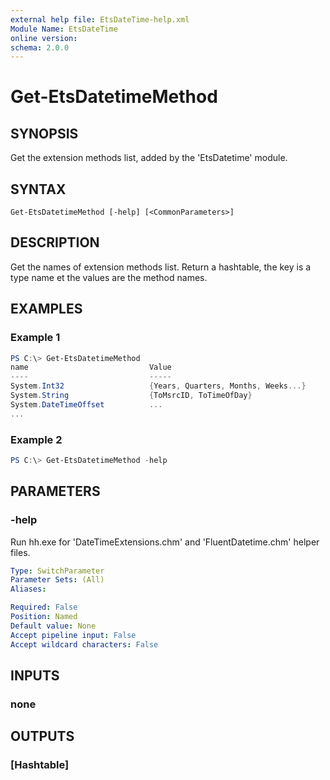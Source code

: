 ```yaml
---
external help file: EtsDateTime-help.xml
Module Name: EtsDateTime
online version:
schema: 2.0.0
---
```


# Get-EtsDatetimeMethod

## SYNOPSIS
Get the extension methods list, added by the 'EtsDatetime' module.

## SYNTAX

```
Get-EtsDatetimeMethod [-help] [<CommonParameters>]
```

## DESCRIPTION
Get the names of extension methods list.
Return a hashtable, the key is a type name et the values are the method names.

## EXAMPLES

### Example 1
```powershell
PS C:\> Get-EtsDatetimeMethod
name                           Value
----                           -----
System.Int32                   {Years, Quarters, Months, Weeks...}
System.String                  {ToMsrcID, ToTimeOfDay}
System.DateTimeOffset          ...
...
```

### Example 2
```powershell
PS C:\> Get-EtsDatetimeMethod -help
```

## PARAMETERS

### -help
Run hh.exe for 'DateTimeExtensions.chm' and 'FluentDatetime.chm' helper files.

```yaml
Type: SwitchParameter
Parameter Sets: (All)
Aliases:

Required: False
Position: Named
Default value: None
Accept pipeline input: False
Accept wildcard characters: False
```

## INPUTS

### none

## OUTPUTS

### [Hashtable]
